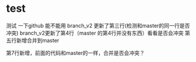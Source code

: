 # test
测试 一下github 能不能用
branch_v2 更新了第三行(检测和master的同一行是否冲突)
branch_v2更新了第4行（master 的第4行并没有东西）看看是否会冲突
第五行新增合并到master

第7行新增，前面的代码和master的一样，合并是否会冲突？


